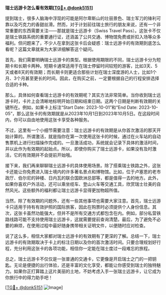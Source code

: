 **瑞士远游卡怎么看有效期[[TG💪+ @donk5151](https://t.me/s/donk5151)]**

提到瑞士，很多人脑海中浮现的可能是阿尔卑斯山的壮丽景色、瑞士军刀的锋利可靠以及巧克力的香甜丝滑。然而，对于计划前往瑞士旅行的朋友来说，还有一个非常重要的东西需要关注——那就是瑞士远游卡（Swiss Travel Pass）。这张卡不仅是瑞士铁路系统的重要通行证，还涵盖了公共交通、博物馆免费或折扣入场等众多福利。但问题来了，不少人在拿到这张卡后会疑惑：瑞士远游卡的有效期到底怎么看呢？这篇文章就来为大家详细解答这个疑问。

首先，我们需要明确瑞士远游卡的类型。根据使用期限的不同，瑞士远游卡分为短期卡和长期卡两种。短期卡通常适用于在瑞士停留时间较短的游客，比如3天、5天或者8天的有效期；而长期卡则更适合那些计划在瑞士深度游的人士，比如1个月、3个月甚至更长的时间。因此，在购买之前，一定要根据自己的行程安排选择合适的卡种。

那么，具体如何查看瑞士远游卡的有效期呢？其实方法非常简单。当你收到瑞士远游卡时，卡片上会清晰地标明开始日期和结束日期。这两个日期是判断有效期的关键所在。例如，如果卡上标注“Start Date: 2023-10-01”和“End Date: 2023-10-05”，那么这张卡的有效期就是从2023年10月1日到2023年10月5日。在这段时间内，你可以自由地使用这张卡享受各种服务。

不过，这里有一个小细节需要注意：瑞士远游卡的有效期是从你首次激活的那天开始计算的。所谓激活，就是指你在第一次使用这张卡的时候，通过在火车站的自动售票机上进行扫描操作完成的。一旦激活成功，系统就会记录下具体的激活时间，并以此作为有效期的起始点。所以，即使你购买了瑞士远游卡，如果没有及时激活，它的有效期并不会提前开始哦。

接下来，我们再来聊聊瑞士远游卡的具体使用场景。除了搭乘瑞士铁路之外，这张卡还能让你免费进入瑞士境内的许多著名景点和博物馆。比如，位于卢塞恩的老市政厅、伯尔尼的钟楼、日内瓦的联合国欧洲总部等，都是值得一去的地方。此外，如果你喜欢户外活动，还可以乘坐缆车、登山火车等交通工具，欣赏瑞士壮美的自然风光。这些额外的福利都让瑞士远游卡显得更加物超所值。

当然，除了有效期的问题外，还有一些其他事项也需要大家注意。首先，瑞士远游卡只适用于持有有效护照的国际旅客，因此在购票时必须提供个人身份信息。其次，这张卡虽然功能强大，但并不是所有交通方式都包含在内。例如，部分私营铁路线路可能不支持使用瑞士远游卡，这就需要提前查询清楚。最后，为了避免不必要的麻烦，在使用过程中最好随身携带相关证明文件，以便随时应对检查。

说了这么多，相信大家都对瑞士远游卡的有效期有了更深的了解。总结一下，瑞士远游卡的有效期取决于卡上的标注日期以及你的首次激活时间。只要合理规划好行程，充分利用这张卡的各项功能，相信你一定能在瑞士度过一段难忘的旅程。

总之，瑞士远游卡不仅仅是一张普通的交通卡，它更像是开启瑞士之门的一把钥匙。无论是便捷的出行体验，还是丰富的文化享受，都能让你感受到瑞士的独特魅力。如果你正打算踏上这片美丽的土地，不妨考虑入手一张瑞士远游卡，让它成为你旅行中的得力助手吧！

[[TG💪+ @donk5151](https://t.me/s/donk5151) ![Image](https://i.postimg.cc/rwNCRYN7/Snipaste-2025-04-30-17-27-05.png)]